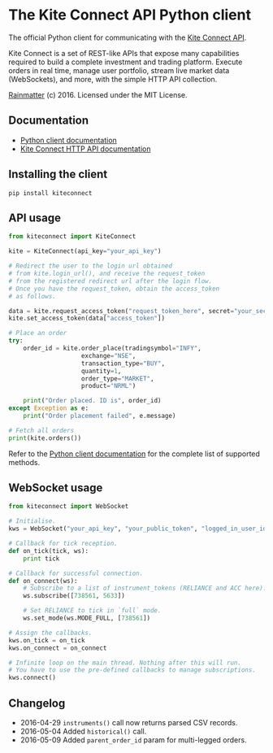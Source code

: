 # The Kite Connect API Python client
The official Python client for communicating with the [Kite Connect API](https://kite.trade).

Kite Connect is a set of REST-like APIs that expose many capabilities required to build a complete investment and trading platform. Execute orders in real time, manage user portfolio, stream live market data (WebSockets), and more, with the simple HTTP API collection. 

[Rainmatter](http://rainmatter.com) (c) 2016. Licensed under the MIT License.

## Documentation
- [Python client documentation](https://kite.trade/docs/pykiteconnect)
- [Kite Connect HTTP API documentation](https://kite.trade/docs/connect/v1)

## Installing the client
`pip install kiteconnect`

## API usage
```python
from kiteconnect import KiteConnect

kite = KiteConnect(api_key="your_api_key")

# Redirect the user to the login url obtained
# from kite.login_url(), and receive the request_token
# from the registered redirect url after the login flow.
# Once you have the request_token, obtain the access_token
# as follows.

data = kite.request_access_token("request_token_here", secret="your_secret")
kite.set_access_token(data["access_token"])

# Place an order
try:
	order_id = kite.order_place(tradingsymbol="INFY",
					exchange="NSE",
					transaction_type="BUY",
					quantity=1,
					order_type="MARKET",
					product="NRML")

	print("Order placed. ID is", order_id)
except Exception as e:
	print("Order placement failed", e.message)

# Fetch all orders
print(kite.orders())
```

Refer to the [Python client documentation](https://kite.trade/docs/pykiteconnect) for the complete list of supported methods. 

## WebSocket usage
```python
from kiteconnect import WebSocket

# Initialise.
kws = WebSocket("your_api_key", "your_public_token", "logged_in_user_id")

# Callback for tick reception.
def on_tick(tick, ws):
	print tick

# Callback for successful connection.
def on_connect(ws):
	# Subscribe to a list of instrument_tokens (RELIANCE and ACC here).
	ws.subscribe([738561, 5633])

	# Set RELIANCE to tick in `full` mode.
	ws.set_mode(ws.MODE_FULL, [738561])

# Assign the callbacks.
kws.on_tick = on_tick
kws.on_connect = on_connect

# Infinite loop on the main thread. Nothing after this will run.
# You have to use the pre-defined callbacks to manage subscriptions.
kws.connect()
```

## Changelog
- 2016-04-29	`instruments()` call now returns parsed CSV records.
- 2016-05-04	Added `historical()` call.
- 2016-05-09	Added `parent_order_id` param for multi-legged orders.
